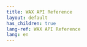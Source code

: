 ```yaml
---
title: WAX API Reference
layout: default
has_children: true
lang-ref: WAX API Reference
lang: en
---
```


